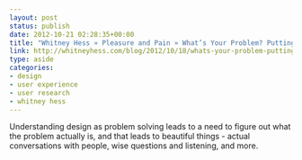```yaml
---
layout: post
status: publish
date: 2012-10-21 02:28:35+00:00
title: "Whitney Hess » Pleasure and Pain » What’s Your Problem? Putting Purpose Back into Your Projects"
link: http://whitneyhess.com/blog/2012/10/18/whats-your-problem-putting-purpose-back-into-your-projects/
type: aside
categories:
- design
- user experience
- user research
- whitney hess
---
```

Understanding design as problem solving leads to a need to figure out what the problem actually is, and that leads to beautiful things - actual conversations with people, wise questions and listening, and more.

